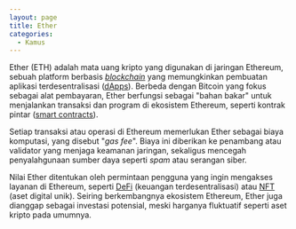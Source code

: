 ```yaml
---
layout: page
title: Ether
categories:
  - Kamus
---
```


Ether (ETH) adalah mata uang kripto yang digunakan di jaringan Ethereum, sebuah platform berbasis [*blockchain*](https://rojocrypto.com/blockchain/) yang memungkinkan pembuatan aplikasi terdesentralisasi ([dApps](https:rojocrypto.com/dapps/)). Berbeda dengan Bitcoin yang fokus sebagai alat pembayaran, Ether berfungsi sebagai "bahan bakar" untuk menjalankan transaksi dan program di ekosistem Ethereum, seperti kontrak pintar ([smart contracts](https://rojocrypto.com/smart-contract/)).

Setiap transaksi atau operasi di Ethereum memerlukan Ether sebagai biaya komputasi, yang disebut "*gas fee*". Biaya ini diberikan ke penambang atau validator yang menjaga keamanan jaringan, sekaligus mencegah penyalahgunaan sumber daya seperti *spam* atau serangan siber.

Nilai Ether ditentukan oleh permintaan pengguna yang ingin mengakses layanan di Ethereum, seperti [DeFi](https://rojocrypto.com/defi/) (keuangan terdesentralisasi) atau [NFT](https://rojocrypto.com/nft/) (aset digital unik). Seiring berkembangnya ekosistem Ethereum, Ether juga dianggap sebagai investasi potensial, meski harganya fluktuatif seperti aset kripto pada umumnya.